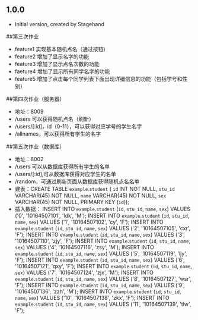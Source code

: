 ## 1.0.0

- Initial version, created by Stagehand
  
##第三次作业
- feature1 实现基本随机点名（通过按钮）
- feature2 增加了显示名字的功能
- feature3 增加了显示点名次数的功能
- faeture4 增加了显示所有同学名字的功能
- feature5 增加了点击每个同学列表下面出现详细信息的功能（包括学号和性别）

##第四次作业（服务器）
- 地址：8009
- /users 可以获得随机点名（刷新）
- /users/[:id]，id（0-11），可以获得对应学号的学生名字
- /allnames，可以获得所有学生的名字

##第五次作业（数据库）

- 地址：8002
- /users 可以从数据库获得所有学生的名单
- /users/[:id],可从数据库获得对应学生的名单
- /random，可通过刷新页面从数据库获得随机点名名单
- 建表：CREATE TABLE `example`.`student` (
  `id` INT NOT NULL,
  `stu_id` VARCHAR(45) NOT NULL,
  `name` VARCHAR(45) NOT NULL,
  `sex` VARCHAR(45) NOT NULL,
  PRIMARY KEY (`id`));
- 插入数据：
INSERT INTO `example`.`student` (`id`, `stu_id`, `name`, `sex`) VALUES ('0', '10164507101', 'ldk', 'M');
INSERT INTO `example`.`student` (`id`, `stu_id`, `name`, `sex`) VALUES ('1', '10164507102', 'cy', 'F');
INSERT INTO `example`.`student` (`id`, `stu_id`, `name`, `sex`) VALUES ('2', '10164507105', 'cxr', 'F');
INSERT INTO `example`.`student` (`id`, `stu_id`, `name`, `sex`) VALUES ('3', '10164507110', 'zjy', 'F');
INSERT INTO `example`.`student` (`id`, `stu_id`, `name`, `sex`) VALUES ('4', '10164507116', 'zsy', 'M');
INSERT INTO `example`.`student` (`id`, `stu_id`, `name`, `sex`) VALUES ('5', '10164507119', 'ljy', 'F');
INSERT INTO `example`.`student` (`id`, `stu_id`, `name`, `sex`) VALUES ('6', '10164507121', 'qxy', 'F');
INSERT INTO `example`.`student` (`id`, `stu_id`, `name`, `sex`) VALUES ('7', '10164507124', 'zjx', 'M');
INSERT INTO `example`.`student` (`id`, `stu_id`, `name`, `sex`) VALUES ('8', '10164507127', 'wsr', 'F');
INSERT INTO `example`.`student` (`id`, `stu_id`, `name`, `sex`) VALUES ('9', '10164507136', 'zzh', 'M');
INSERT INTO `example`.`student` (`id`, `stu_id`, `name`, `sex`) VALUES ('10', '10164507138', 'zkx', 'F');
INSERT INTO `example`.`student` (`id`, `stu_id`, `name`, `sex`) VALUES ('11', '10164507139', 'tlw', 'F');

